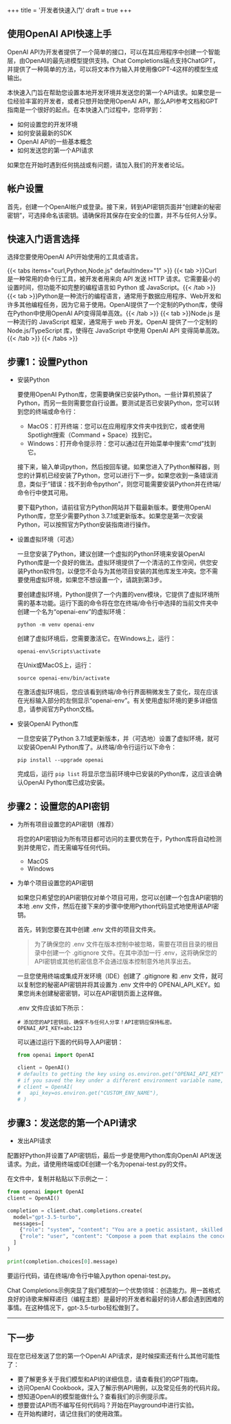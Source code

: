 +++
title = '开发者快速入门'
draft = true
+++

## 使用OpenAI API快速上手

OpenAI API为开发者提供了一个简单的接口，可以在其应用程序中创建一个智能层，由OpenAI的最先进模型提供支持。Chat Completions端点支持ChatGPT，并提供了一种简单的方法，可以将文本作为输入并使用像GPT-4这样的模型生成输出。

本快速入门旨在帮助您设置本地开发环境并发送您的第一个API请求。如果您是一位经验丰富的开发者，或者只想开始使用OpenAI API，那么API参考文档和GPT指南是一个很好的起点。在本快速入门过程中，您将学到：

- 如何设置您的开发环境
- 如何安装最新的SDK
- OpenAI API的一些基本概念
- 如何发送您的第一个API请求

如果您在开始时遇到任何挑战或有问题，请加入我们的开发者论坛。

## 帐户设置

首先，创建一个OpenAI帐户或登录。接下来，转到API密钥页面并“创建新的秘密密钥”，可选择命名该密钥。请确保将其保存在安全的位置，并不与任何人分享。

## 快速入门语言选择

选择您要使用OpenAI API开始使用的工具或语言。

{{< tabs items="curl,Python,Node.js" defaultIndex="1" >}}
  {{< tab >}}Curl 是一种常用的命令行工具，被开发者用来向 API 发送 HTTP 请求。它需要最小的设置时间，但功能不如完整的编程语言如 Python 或 JavaScript。{{< /tab >}}
  {{< tab >}}Python是一种流行的编程语言，通常用于数据应用程序、Web开发和许多其他编程任务，因为它易于使用。OpenAI提供了一个定制的Python库，使得在Python中使用OpenAI API变得简单高效。{{< /tab >}}
  {{< tab >}}Node.js 是一种流行的 JavaScript 框架，通常用于 web 开发。OpenAI 提供了一个定制的 Node.js/TypeScript 库，使得在 JavaScript 中使用 OpenAI API 变得简单高效。{{< /tab >}}
{{< /tabs >}}

## 步骤1：设置Python

- 安装Python

    要使用OpenAI Python库，您需要确保已安装Python。一些计算机预装了Python，而另一些则需要您自行设置。要测试是否已安装Python，您可以转到您的终端或命令行：

    - MacOS：打开终端：您可以在应用程序文件夹中找到它，或者使用Spotlight搜索（Command + Space）找到它。
    - Windows：打开命令提示符：您可以通过在开始菜单中搜索“cmd”找到它。

    接下来，输入单词python，然后按回车键。如果您进入了Python解释器，则您的计算机已经安装了Python，您可以进行下一步。如果您收到一条错误消息，类似于“错误：找不到命令python”，则您可能需要安装Python并在终端/命令行中使其可用。

    要下载Python，请前往官方Python网站并下载最新版本。要使用OpenAI Python库，您至少需要Python 3.7.1或更新版本。如果您是第一次安装Python，可以按照官方Python安装指南进行操作。

- 设置虚拟环境（可选）

    一旦您安装了Python，建议创建一个虚拟的Python环境来安装OpenAI Python库是一个良好的做法。虚拟环境提供了一个清洁的工作空间，供您安装Python软件包，以便您不会与为其他项目安装的其他库发生冲突。您不需要使用虚拟环境，如果您不想设置一个，请跳到第3步。

    要创建虚拟环境，Python提供了一个内置的venv模块，它提供了虚拟环境所需的基本功能。运行下面的命令将在您在终端/命令行中选择的当前文件夹中创建一个名为“openai-env”的虚拟环境：

    ```
    python -m venv openai-env
    ```
    创建了虚拟环境后，您需要激活它。在Windows上，运行：

    ```
    openai-env\Scripts\activate
    ```
    在Unix或MacOS上，运行：

    ```
    source openai-env/bin/activate
    ```
    在激活虚拟环境后，您应该看到终端/命令行界面稍微发生了变化，现在应该在光标输入部分的左侧显示“openai-env”。有关使用虚拟环境的更多详细信息，请参阅官方Python文档。

- 安装OpenAI Python库

    一旦您安装了Python 3.7.1或更新版本，并（可选地）设置了虚拟环境，就可以安装OpenAI Python库了。从终端/命令行运行以下命令：

    ```
    pip install --upgrade openai
    ```

    完成后，运行 `pip list` 将显示您当前环境中已安装的Python库，这应该会确认OpenAI Python库已成功安装。


## 步骤2：设置您的API密钥

- 为所有项目设置您的API密钥（推荐）

    将您的API密钥设为所有项目都可访问的主要优势在于，Python库将自动检测到并使用它，而无需编写任何代码。

    - MacOS
    - Windows

- 为单个项目设置您的API密钥

    如果您只希望您的API密钥仅对单个项目可用，您可以创建一个包含API密钥的本地 .env 文件，然后在接下来的步骤中使用Python代码显式地使用该API密钥。

    首先，转到您要在其中创建 .env 文件的项目文件夹。

    > 为了确保您的 .env 文件在版本控制中被忽略，需要在项目目录的根目录中创建一个 .gitignore 文件。在其中添加一行 .env，这将确保您的API密钥或其他机密信息不会通过版本控制意外地共享出去。

    一旦您使用终端或集成开发环境（IDE）创建了 .gitignore 和 .env 文件，就可以复制您的秘密API密钥并将其设置为 .env 文件中的 OPENAI_API_KEY。如果您尚未创建秘密密钥，可以在API密钥页面上这样做。

    .env 文件应该如下所示：

    ```env
    # 添加您的API密钥后，确保不与任何人分享！API密钥应保持私密。
    OPENAI_API_KEY=abc123
    ```

    可以通过运行下面的代码导入API密钥：

    ```python
    from openai import OpenAI

    client = OpenAI()
    # defaults to getting the key using os.environ.get("OPENAI_API_KEY")
    # if you saved the key under a different environment variable name, you can do something like:
    # client = OpenAI(
    #   api_key=os.environ.get("CUSTOM_ENV_NAME"),
    # )
    ```

## 步骤3：发送您的第一个API请求

- 发出API请求

配置好Python并设置了API密钥后，最后一步是使用Python库向OpenAI API发送请求。为此，请使用终端或IDE创建一个名为openai-test.py的文件。

在文件中，复制并粘贴以下示例之一：

```python
from openai import OpenAI
client = OpenAI()

completion = client.chat.completions.create(
  model="gpt-3.5-turbo",
  messages=[
    {"role": "system", "content": "You are a poetic assistant, skilled in explaining complex programming concepts with creative flair."},
    {"role": "user", "content": "Compose a poem that explains the concept of recursion in programming."}
  ]
)

print(completion.choices[0].message)
```

要运行代码，请在终端/命令行中输入python openai-test.py。

Chat Completions示例突显了我们模型的一个优势领域：创造能力。用一首格式良好的诗歌来解释递归（编程主题）是最好的开发者和最好的诗人都会遇到困难的事情。在这种情况下，gpt-3.5-turbo轻松做到了。

---

## 下一步

现在您已经发送了您的第一个OpenAI API请求，是时候探索还有什么其他可能性了：

- 要了解更多关于我们模型和API的详细信息，请查看我们的GPT指南。
- 访问OpenAI Cookbook，深入了解示例API用例，以及常见任务的代码片段。
- 想知道OpenAI的模型能做什么？查看我们的示例提示库。
- 想要尝试API而不编写任何代码吗？开始在Playground中进行实验。
- 在开始构建时，请记住我们的使用政策。
